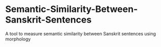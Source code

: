 # Semantic-Similarity-Between-Sanskrit-Sentences


A tool to measure semantic similarity between Sanskrit sentences using morphology
